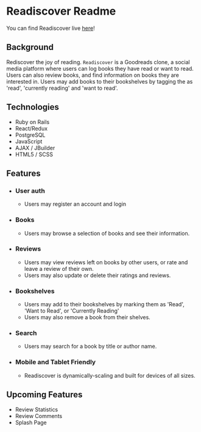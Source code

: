 # Readiscover Readme

You can find Readiscover live [here](https://readiscover.herokuapp.com/)!

## Background

Rediscover the joy of reading. `Readiscover` is a Goodreads clone, a social media platform where users can log books they have read or want to read. Users can also review books, and find information on books they are interested in. Users may add books to their bookshelves by tagging the as 'read', 'currently reading' and 'want to read'.

## Technologies

* Ruby on Rails
* React/Redux
* PostgreSQL
* JavaScript
* AJAX / JBuilder
* HTML5 / SCSS

## Features

* ### User auth 
    * Users may register an account and login

* ### Books
    * Users may browse a selection of books and see their information.

* ### Reviews
    * Users may view reviews left on books by other users, or rate and leave a review of their own.
    * Users may also update or delete their ratings and reviews.

* ### Bookshelves
    * Users may add to their bookshelves by marking them as 'Read', 'Want to Read', or 'Currently Reading'
    * Users may also remove a book from their shelves.

* ### Search
    * Users may search for a book by title or author name.

* ### Mobile and Tablet Friendly
    * Readiscover is dynamically-scaling and built for devices of all sizes.

## Upcoming Features

* Review Statistics
* Review Comments
* Splash Page